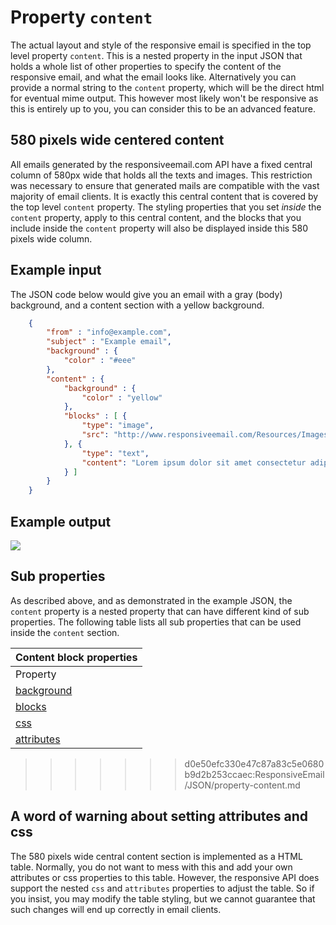 # Property `content`

The actual layout and style of the responsive email is specified in the 
top level property `content`. This is a nested property in the input JSON
that holds a whole list of other properties to specify the content of the
responsive email, and what the email looks like. Alternatively you can provide
a normal string to the `content` property, which will be the direct html for
eventual mime output. This however most likely won't be responsive as this is
entirely up to you, you can consider this to be an advanced feature.


## 580 pixels wide centered content

All emails generated by the responsiveemail.com API have a fixed central
column of 580px wide that holds all the texts and images. This restriction 
was necessary to ensure that generated mails are compatible with the vast 
majority of email clients. It is exactly this central content that is
covered by the top level `content` property. The styling properties that you
set *inside* the `content` property, apply to this central content, and the
blocks that you include inside the `content` property will also be
displayed inside this 580 pixels wide column.

## Example input
The JSON code below would give you an email with a gray (body) background, 
and a content section with a yellow background. 


````json
    {
        "from" : "info@example.com",
        "subject" : "Example email",
        "background" : {
            "color" : "#eee"
        },
        "content" : {
            "background" : {
                "color" : "yellow"
            },
            "blocks" : [ {
                "type": "image",
                "src": "http://www.responsiveemail.com/Resources/Images/responsive-email-logo.png"
            }, {
                "type": "text",
                "content": "Lorem ipsum dolor sit amet consectetur adipiscing elit, sed do eiusmod tempor incididunt ... mollit anim id est laborum."
            } ]
        }
    }
````

## Example output

![](copernica-docs:ResponsiveEmail/images/example-output-content.png)

## Sub properties

As described above, and as demonstrated in the example JSON, the `content`
property is a nested property that can have different kind of sub properties.
The following table lists all sub properties that can be used inside the `content` section.

| Content block properties |
| --- |
| Property | Value | Description |
| [background](/support/json/property-background) | _object_ | Background properties for the 580px wide center column. |
| [blocks](/support/json/property-blocks) | _array_ | List of the actual content blocks inside the center column. |
| [css](/support/json/property-css) | _object_ | Optional additional CSS properties to be added to the column. |
| [attributes](/support/json/property-attributes) | _object_ | Optional additional attributes to be added to the column. |
>>>>>>> d0e50efc330e47c87a83c5e0680b9d2b253ccaec:ResponsiveEmail/JSON/property-content.md

## A word of warning about setting attributes and css

The 580 pixels wide central content section is implemented as a HTML
table. Normally, you do not want to mess with this and add your own
attributes or css properties to this table. However, the responsive API
does support the nested `css` and `attributes` properties to adjust
the table. So if you insist, you may modify the table styling, but we
cannot guarantee that such changes will end up correctly in email
clients.

